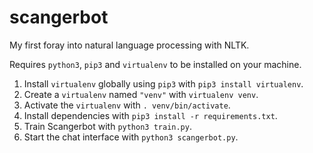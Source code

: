 # scangerbot
My first foray into natural language processing with NLTK.

Requires `python3`, `pip3` and `virtualenv` to be installed on your machine.
1. Install `virtualenv` globally using `pip3` with `pip3 install virtualenv`.
2. Create a `virtualenv` named `"venv"` with `virtualenv venv`.
3. Activate the `virtualenv` with `. venv/bin/activate`.
4. Install dependencies with `pip3 install -r requirements.txt`.
5. Train Scangerbot with `python3 train.py`.
6. Start the chat interface with `python3 scangerbot.py`.
